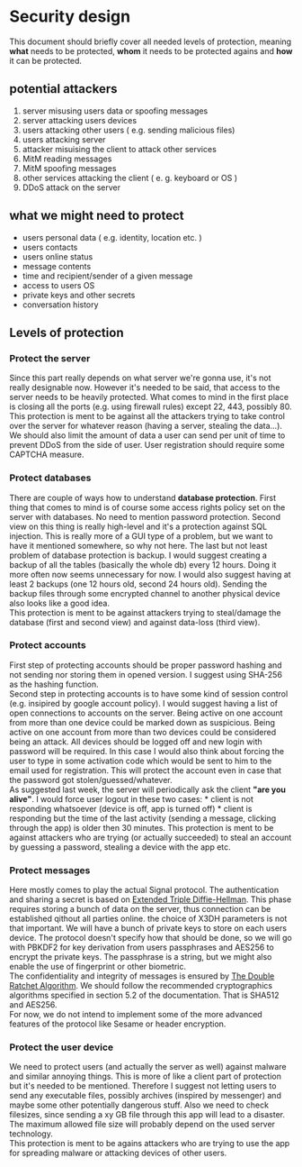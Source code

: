 # Security design

This document should briefly cover all needed levels of protection, meaning **what** needs to be protected, **whom** it needs to be protected agains and **how** it can be protected.


## potential attackers
1) server misusing users data or spoofing messages
2) server attacking users devices
3) users attacking other users ( e.g. sending malicious files)
4) users attacking server
5) attacker misuising the client to attack other services
6) MitM reading messages
7) MitM spoofing messages
8) other services attacking the client ( e. g. keyboard or OS )
9) DDoS attack on the server

## what we might need to protect
* users personal data ( e.g. identity, location etc. )
* users contacts
* users online status
* message contents
* time and recipient/sender of a given message
* access to users OS
* private keys and other secrets
* conversation history

## Levels of protection

### Protect the server
Since this part really depends on what server we're gonna use, it's not really designable now. However it's needed to be said, that access to the server needs to be heavily protected. What comes to mind in the first place is closing all the ports (e.g. using firewall rules) except 22, 443, possibly 80.\
This protection is ment to be against all the attackers trying to take control over the server for whatever reason (having a server, stealing the data...).\
We should also limit the amount of data a user can send per unit of time to prevent DDoS from the
side of user. User registration should require some CAPTCHA measure.

### Protect databases
There are couple of ways how to understand **database protection**. First thing that comes to mind is of course some access rights policy set on the server with databases. No need to mention password protection. Second view on this thing is really high-level and it's a protection against SQL injection. This is really more of a GUI type of a problem, but we want to have it mentioned somewhere, so why not here. The last but not least problem of database protection is backup. I would suggest creating a backup of all the tables (basically the whole db) every 12 hours. Doing it more often now seems unnecessary for now. I would also suggest having at least 2 backups (one 12 hours old, second 24 hours old). Sending the backup files through some encrypted channel to another physical device also looks like a good idea.\
This protection is ment to be against attackers trying to steal/damage the database (first and second view) and against data-loss (third view).

### Protect accounts
First step of protecting accounts should be proper password hashing and not sending nor storing them in opened version. I suggest using SHA-256 as the hashing function.\
Second step in protecting accounts is to have some kind of session control (e.g. insipired by google account policy). I would suggest having a list of open connections to accounts on the server. Being active on one account from more than one device could be marked down as suspicious. Being active on one account from more than two devices could be considered being an attack. All devices should be logged off and new login with password will be required. In this case I would also think about forcing the user to type in some activation code which would be sent to him to the email used for registration. This will protect the account even in case that the password got stolen/guessed/whatever.\
As suggested last week, the server will periodically ask the client **"are you alive"**. I would force user logout in these two cases:
    * client is not responding whatsoever (device is off, app is turned off)
    * client is responding but the time of the last activity (sending a message, clicking through the app) is older then 30 minutes.
This protection is ment to be against attackers who are trying (or actually succeeded) to steal an account by guessing a password, stealing a device with the app etc.

### Protect messages
Here mostly comes to play the actual Signal protocol. The authentication and sharing a secret is
  based on [Extended Triple Diffie-Hellman](https://www.signal.org/docs/specifications/x3dh/). This
  phase requires storing a bunch of data on the server, thus connection can be established qithout
  all parties online. the choice of X3DH parameters is not that important. We will have a bunch of
  private keys to store on each users device. The protocol doesn't specify how that should be done,
  so we will go with PBKDF2 for key derivation from users passphrases and AES256 to encrypt the private
  keys. The passphrase is a string, but we might also enable the use of fingerprint or other
  biometric.\
  The confidentiality and integrity of messages is ensured by [The Double Ratchet
  Algorithm](https://www.signal.org/docs/specifications/doubleratchet/). We should follow the
  recommended cryptographics algorithms specified in section 5.2 of the documentation. That is
  SHA512 and AES256.\
  For now, we do not intend to implement some of the more advanced features of the protocol like
  Sesame or header encryption.

### Protect the user device
We need to protect users (and actually the server as well) against malware and similar annoying things. This is more of like a client part of protection but it's needed to be mentioned. Therefore I suggest not letting users to send any executable files, possibly archives (inspired by messenger) and maybe some other potentially dangerous stuff. Also we need to check filesizes, since sending a xy GB file through this app will lead to a disaster. The maximum allowed file size will probably depend on the used server technology.\
This protection is ment to be agains attackers who are trying to use the app for spreading malware or attacking devices of other users.
